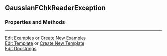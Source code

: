 ## <a id="McUtils.GaussianInterface.GaussianImporter.GaussianFChkReaderException">GaussianFChkReaderException</a>


### Properties and Methods






___

[Edit Examples](https://github.com/McCoyGroup/McUtils/edit/edit/ci/examples/McUtils/GaussianInterface/GaussianImporter/GaussianFChkReaderException.md) or 
[Create New Examples](https://github.com/McCoyGroup/McUtils/new/edit/?filename=ci/examples/McUtils/GaussianInterface/GaussianImporter/GaussianFChkReaderException.md) <br/>
[Edit Template](https://github.com/McCoyGroup/McUtils/edit/edit/ci/docs/McUtils/GaussianInterface/GaussianImporter/GaussianFChkReaderException.md) or 
[Create New Template](https://github.com/McCoyGroup/McUtils/new/edit/?filename=ci/docs/templates/McUtils/GaussianInterface/GaussianImporter/GaussianFChkReaderException.md) <br/>
[Edit Docstrings](https://github.com/McCoyGroup/McUtils/edit/edit/McUtils/GaussianInterface/GaussianImporter.py?message=Update%20Docs)